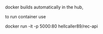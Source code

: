 ﻿docker builds automatically in the hub,

to run container use

docker run -it -p 5000:80 hellcaller89/rec-api